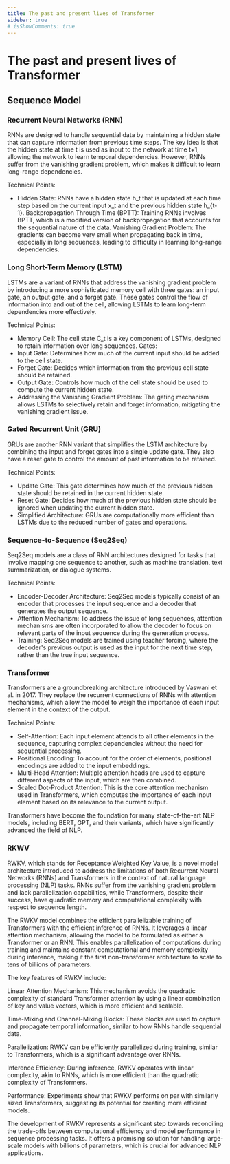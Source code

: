 ```yaml
---
title: The past and present lives of Transformer
sidebar: true
# isShowComments: true
---
```

# The past and present lives of Transformer
<ClientOnly>
<title-pv/>
</ClientOnly>


## Sequence Model

### Recurrent Neural Networks (RNN)

RNNs are designed to handle sequential data by maintaining a hidden state that can capture information from previous time steps. The key idea is that the hidden state at time t is used as input to the network at time t+1, allowing the network to learn temporal dependencies. However, RNNs suffer from the vanishing gradient problem, which makes it difficult to learn long-range dependencies.

Technical Points:
* Hidden State: RNNs have a hidden state h_t that is updated at each time step based on the current input x_t and the previous hidden state h_{t-1}.
Backpropagation Through Time (BPTT): Training RNNs involves BPTT, which is a modified version of backpropagation that accounts for the sequential nature of the data.
Vanishing Gradient Problem: The gradients can become very small when propagating back in time, especially in long sequences, leading to difficulty in learning long-range dependencies.

### Long Short-Term Memory (LSTM)

LSTMs are a variant of RNNs that address the vanishing gradient problem by introducing a more sophisticated memory cell with three gates: an input gate, an output gate, and a forget gate. These gates control the flow of information into and out of the cell, allowing LSTMs to learn long-term dependencies more effectively.

Technical Points:

* Memory Cell: The cell state C_t is a key component of LSTMs, designed to retain information over long sequences.
Gates:
* Input Gate: Determines how much of the current input should be added to the cell state.
* Forget Gate: Decides which information from the previous cell state should be retained.
* Output Gate: Controls how much of the cell state should be used to compute the current hidden state.
* Addressing the Vanishing Gradient Problem: The gating mechanism allows LSTMs to selectively retain and forget information, mitigating the vanishing gradient issue.

### Gated Recurrent Unit (GRU)

GRUs are another RNN variant that simplifies the LSTM architecture by combining the input and forget gates into a single update gate. They also have a reset gate to control the amount of past information to be retained.

Technical Points:

* Update Gate: This gate determines how much of the previous hidden state should be retained in the current hidden state.
* Reset Gate: Decides how much of the previous hidden state should be ignored when updating the current hidden state.
* Simplified Architecture: GRUs are computationally more efficient than LSTMs due to the reduced number of gates and operations.


### Sequence-to-Sequence (Seq2Seq)
Seq2Seq models are a class of RNN architectures designed for tasks that involve mapping one sequence to another, such as machine translation, text summarization, or dialogue systems.

Technical Points:

* Encoder-Decoder Architecture: Seq2Seq models typically consist of an encoder that processes the input sequence and a decoder that generates the output sequence.
* Attention Mechanism: To address the issue of long sequences, attention mechanisms are often incorporated to allow the decoder to focus on relevant parts of the input sequence during the generation process.
* Training: Seq2Seq models are trained using teacher forcing, where the decoder's previous output is used as the input for the next time step, rather than the true input sequence.

### Transformer
Transformers are a groundbreaking architecture introduced by Vaswani et al. in 2017. They replace the recurrent connections of RNNs with attention mechanisms, which allow the model to weigh the importance of each input element in the context of the output.

Technical Points:

* Self-Attention: Each input element attends to all other elements in the sequence, capturing complex dependencies without the need for sequential processing.
* Positional Encoding: To account for the order of elements, positional encodings are added to the input embeddings.
* Multi-Head Attention: Multiple attention heads are used to capture different aspects of the input, which are then combined.
* Scaled Dot-Product Attention: This is the core attention mechanism used in Transformers, which computes the importance of each input element based on its relevance to the current output.

Transformers have become the foundation for many state-of-the-art NLP models, including BERT, GPT, and their variants, which have significantly advanced the field of NLP.

### RKWV

RWKV, which stands for Receptance Weighted Key Value, is a novel model architecture introduced to address the limitations of both Recurrent Neural Networks (RNNs) and Transformers in the context of natural language processing (NLP) tasks. RNNs suffer from the vanishing gradient problem and lack parallelization capabilities, while Transformers, despite their success, have quadratic memory and computational complexity with respect to sequence length.

The RWKV model combines the efficient parallelizable training of Transformers with the efficient inference of RNNs. It leverages a linear attention mechanism, allowing the model to be formulated as either a Transformer or an RNN. This enables parallelization of computations during training and maintains constant computational and memory complexity during inference, making it the first non-transformer architecture to scale to tens of billions of parameters.

The key features of RWKV include:

Linear Attention Mechanism: This mechanism avoids the quadratic complexity of standard Transformer attention by using a linear combination of key and value vectors, which is more efficient and scalable.

Time-Mixing and Channel-Mixing Blocks: These blocks are used to capture and propagate temporal information, similar to how RNNs handle sequential data.

Parallelization: RWKV can be efficiently parallelized during training, similar to Transformers, which is a significant advantage over RNNs.

Inference Efficiency: During inference, RWKV operates with linear complexity, akin to RNNs, which is more efficient than the quadratic complexity of Transformers.

Performance: Experiments show that RWKV performs on par with similarly sized Transformers, suggesting its potential for creating more efficient models.

The development of RWKV represents a significant step towards reconciling the trade-offs between computational efficiency and model performance in sequence processing tasks. It offers a promising solution for handling large-scale models with billions of parameters, which is crucial for advanced NLP applications.


<ClientOnly>
  <leave/>
</ClientOnly/>